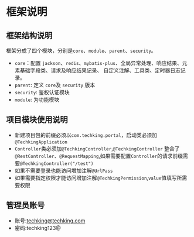 # 框架说明

## 框架结构说明

框架分成了四个模块，分别是`core`、`module`、`parent`、`security`。
- `core`：配置 `jackson`、`redis`、`mybatis-plus`、全局异常处理、响应结果、元素基础字段类、请求及响应结果记录、 自定义注解、工具类、定时器日志记录。
- `parent`: 定义 `core`及 `security` 版本
- `security`: 鉴权认证模块
- `module`: 为功能模块

## 项目模块使用说明

- 新建项目包的前缀必须以`com.techking.portal`，启动类必须加`@TechkingApplication`
- `Controller`类必须加`@TechkingController`,`@TechkingController` 整合了`@RestController`、`@RequestMapping`,如果需要配置`Controller`的请求前缀需要`@TechkingController("/test")`
- 如果不需要登录也能访问增加注解`@UrlPass`
- 如果需要指定权限才能访问增加注解`@TechkingPermission`,`value`值填写所需要权限

## 管理员账号

- 账号:techking@techking.com
- 密码:techking123@